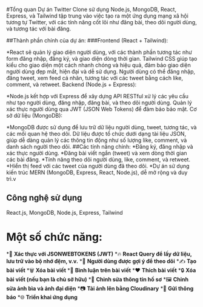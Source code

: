 #Tổng quan
Dự án Twitter Clone sử dụng Node.js, MongoDB, React, Express, và Tailwind tập trung vào việc tạo ra một ứng dụng mạng xã hội tương tự Twitter, với các tính năng cốt lõi như đăng bài, theo dõi người dùng, và tương tác với bài đăng.

##Thành phần chính của dự án:
###Frontend (React + Tailwind):

*React sẽ quản lý giao diện người dùng, với các thành phần tương tác như form đăng nhập, đăng ký, và giao diện dòng thời gian.
Tailwind CSS giúp tạo kiểu cho giao diện một cách nhanh chóng và hiệu quả, đảm bảo giao diện người dùng đẹp mắt, hiện đại và dễ sử dụng.
Người dùng có thể đăng nhập, đăng tweet, xem feed cá nhân, tương tác với các tweet bằng cách like, comment, và retweet.
Backend (Node.js + Express):

*Node.js kết hợp với Express để xây dựng API RESTful xử lý các yêu cầu như tạo người dùng, đăng nhập, đăng bài, và theo dõi người dùng.
Quản lý xác thực người dùng qua JWT (JSON Web Tokens) để đảm bảo bảo mật.
Cơ sở dữ liệu (MongoDB):

*MongoDB được sử dụng để lưu trữ dữ liệu người dùng, tweet, tương tác, và các mối quan hệ theo dõi.
Dữ liệu được tổ chức dưới dạng tài liệu JSON, giúp dễ dàng quản lý các thông tin động như số lượng like, comment, và danh sách người theo dõi.
##Các tính năng chính:
*Đăng ký, đăng nhập và xác thực người dùng.
*Đăng bài viết ngắn (tweet) và xem dòng thời gian các bài đăng.
*Tính năng theo dõi người dùng, like, comment, và retweet.
*Hiển thị feed với các tweet của người dùng đã theo dõi.
*Dự án sử dụng kiến trúc MERN (MongoDB, Express, React, Node.js), dễ mở rộng và duy trì.v

## Công nghệ sử dụng
React.js, MongoDB, Node.js, Express, Tailwind
# Một số chức năng:
*🔐 **Xác thực với JSONWEBTOKENS (JWT)**
*🔥 **React Query để lấy dữ liệu, lưu trữ vào bộ nhớ đệm, v.v.**
*👥 **Người dùng được gợi ý để theo dõi**
*✍️ **Tạo bài viết**
*🗑️ **Xóa bài viết**
*💬 **Bình luận trên bài viết**
*❤️ **Thích bài viết**
*🔒 **Xóa bài viết (nếu bạn là chủ sở hữu)**
*📝 **Chỉnh sửa thông tin hồ sơ**
*🖼️ **Chỉnh sửa ảnh bìa và ảnh đại diện**
*📷 **Tải ảnh lên bằng Cloudinary**
*🔔 **Gửi thông báo**
*🌐 **Triển khai ứng dụng**
